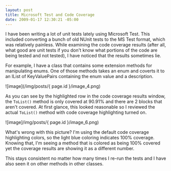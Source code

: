```yaml
---
layout: post
title: Microsoft Test and Code Coverage
date: 2009-01-17 12:30:21 -05:00
---
```


I have been writing a lot of unit tests lately using Microsoft Test. This included converting a bunch of old NUnit tests to the MS Test format, which was relatively painless. While examining the code coverage results (after all, what good are unit tests if you don't know what portions of the code are being tested and not tested), I have noticed that the results sometimes lie.

For example, I have a class that contains some extension methods for manipulating enums. One of those methods takes an enum and coverts it to an IList of KeyValuePairs containing the enum value and a description.

![image](/img/posts/{ page.id }/image_4.png) 

As you can see by the highlighted row in the code coverage results window, the `ToList()` method is only covered at 90.91% and there are 2 blocks that aren't covered. At first glance, this looked reasonable so I reviewed the actual `ToList()` method with code coverage highlighting turned on.

![image]/img/posts/{ page.id }/image_6.png) 

What's wrong with this picture? I'm using the default code coverage highlighting colors, so the light blue coloring indicates 100% coverage. Knowing that, I'm seeing a method that is colored as being 100% covered yet the coverage results are showing it as a different number.

This stays consistent no matter how many times I re-run the tests and I have also seen it on other methods in other classes.
